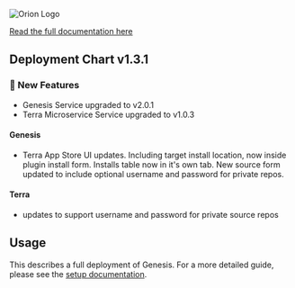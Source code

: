 
![Orion Logo](https://juno-fx.github.io/Orion-Documentation/assets/logos/orion/orion-dark.png)

[Read the full documentation here](https://juno-fx.github.io/Orion-Documentation/)

## Deployment Chart v1.3.1

###  🚀 New Features 

- Genesis Service upgraded to v2.0.1
- Terra Microservice Service upgraded to v1.0.3

#### Genesis

- Terra App Store UI updates. Including target install location, now inside plugin install form.
Installs table now in it's own tab. New source form updated to include optional username and password for private repos.

#### Terra
- updates to support username and password for private source repos


## Usage

This describes a full deployment of Genesis. For a more detailed guide, please see the [setup documentation](https://juno-fx.github.io/Orion-Documentation/installation/deployments/).
